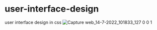 # user-interface-design
user interface design in css
![Capture web_14-7-2022_101833_127 0 0 1](https://user-images.githubusercontent.com/75976059/178942709-dadf3094-f09f-46ac-8cd0-8cdb0bff2ac3.jpeg)
